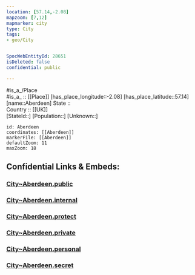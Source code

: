 ```yaml
---
location: [57.14,-2.08] 
mapzoom: [7,12] 
mapmarker: city 
type: City
tags:
- geo/City


SpocWebEntityId: 28651
isDeleted: false
confidential: public

---
```

#is_a_/Place  
#is_a_ :: [[Place]] 
[has_place_longitude::-2.08] 
[has_place_latitude::57.14] 
[name::Aberdeen] 
State ::  
Country :: [[UK]]  
[StateId::] 
[Population::] 
[Unknown::] 


```leaflet
id: Aberdeen
coordinates: [[Aberdeen]] 
markerFile: [[Aberdeen]] 
defaultZoom: 11 
maxZoom: 18
```


## Confidential Links & Embeds: 

### [City~Aberdeen.public](/_public/\Earth\Continent\Europe\Europe~North\UK\Scotland\counties~Scotland\Aberdeen-CountyCity~Aberdeen.public.md) 

### [City~Aberdeen.internal](/_internal/\Earth\Continent\Europe\Europe~North\UK\Scotland\counties~Scotland\Aberdeen-CountyCity~Aberdeen.internal.md) 

### [City~Aberdeen.protect](/_protect/\Earth\Continent\Europe\Europe~North\UK\Scotland\counties~Scotland\Aberdeen-CountyCity~Aberdeen.protect.md) 

### [City~Aberdeen.private](/_private/\Earth\Continent\Europe\Europe~North\UK\Scotland\counties~Scotland\Aberdeen-CountyCity~Aberdeen.private.md) 

### [City~Aberdeen.personal](/_personal/\Earth\Continent\Europe\Europe~North\UK\Scotland\counties~Scotland\Aberdeen-CountyCity~Aberdeen.personal.md) 

### [City~Aberdeen.secret](/_secret/\Earth\Continent\Europe\Europe~North\UK\Scotland\counties~Scotland\Aberdeen-CountyCity~Aberdeen.secret.md)

